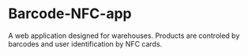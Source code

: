# Barcode-NFC-app
A web application designed for warehouses. Products are controled by barcodes and user identification by NFC cards.
